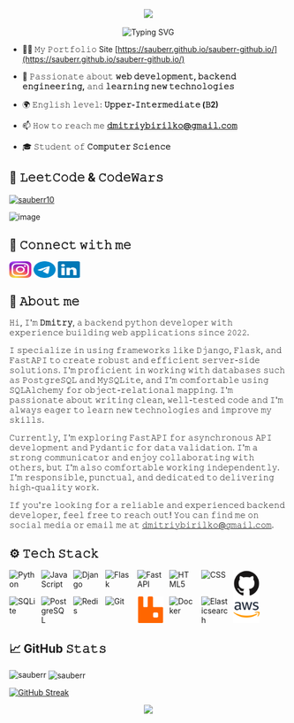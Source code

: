 <div align="center">
  <img src="https://capsule-render.vercel.app/api?type=waving&color=00BFFF&height=200&section=header&text=Hi%20👋%2C%20I'm%20Dima!&fontSize=38&fontColor=ffffff&animation=fadeIn" />
</div>

<p align="center">
  <img src="https://readme-typing-svg.herokuapp.com?font=Fira+Code&size=22&duration=3000&pause=1000&color=00BFFF&center=true&vCenter=true&multiline=true&width=600&height=100&lines=Passionate+Python+Backend+Developer;From+Ukraine;Loves+clean+code+%26+automation;" alt="Typing SVG" />
</p>

- 👨‍💻 𝙼𝚢 𝙿𝚘𝚛𝚝𝚏𝚘𝚕𝚒𝚘 Site [https://sauberr.github.io/sauberr-github.io/](https://sauberr.github.io/sauberr-github.io/)

- 🎯 𝙿𝚊𝚜𝚜𝚒𝚘𝚗𝚊𝚝𝚎 𝚊𝚋𝚘𝚞𝚝 **𝚠𝚎𝚋 𝚍𝚎𝚟𝚎𝚕𝚘𝚙𝚖𝚎𝚗𝚝, 𝚋𝚊𝚌𝚔𝚎𝚗𝚍 𝚎𝚗𝚐𝚒𝚗𝚎𝚎𝚛𝚒𝚗𝚐,** 𝚊𝚗𝚍 **𝚕𝚎𝚊𝚛𝚗𝚒𝚗𝚐 𝚗𝚎𝚠 𝚝𝚎𝚌𝚑𝚗𝚘𝚕𝚘𝚐𝚒𝚎𝚜**

- 🌍 𝙴𝚗𝚐𝚕𝚒𝚜𝚑 𝚕𝚎𝚟𝚎𝚕: **𝚄𝚙𝚙𝚎𝚛-𝙸𝚗𝚝𝚎𝚛𝚖𝚎𝚍𝚒𝚊𝚝𝚎 (𝙱2)**

- 📫 𝙷𝚘𝚠 𝚝𝚘 𝚛𝚎𝚊𝚌𝚑 𝚖𝚎 **𝚍𝚖𝚒𝚝𝚛𝚒𝚢𝚋𝚒𝚛𝚒𝚕𝚔𝚘@𝚐𝚖𝚊𝚒𝚕.𝚌𝚘𝚖**

- 🎓 𝚂𝚝𝚞𝚍𝚎𝚗𝚝 𝚘𝚏 **𝙲𝚘𝚖𝚙𝚞𝚝𝚎𝚛 𝚂𝚌𝚒𝚎𝚗𝚌𝚎**

<h2 align="left">🎯 𝙻𝚎𝚎𝚝𝙲𝚘𝚍𝚎 & 𝙲𝚘𝚍𝚎𝚆𝚊𝚛𝚜</h2>

<p align="left">
<a href="https://www.leetcode.com/sauberr10" target="blank"><img align="center" src="https://raw.githubusercontent.com/rahuldkjain/github-profile-readme-generator/master/src/images/icons/Social/leet-code.svg" alt="sauberr10" height="30" width="40" /></a>
</p>

![image](https://www.codewars.com/users/Sauberr/badges/large)

<h2 align="left">🤝 𝙲𝚘𝚗𝚗𝚎𝚌𝚝 𝚠𝚒𝚝𝚑 𝚖𝚎</h2>

<p align="left">
<a href="https://www.instagram.com/1_birilko_dmitriy_1/" target="blank"><img align="center" src="https://github.com/wle8300/instagram-logo/blob/master/logo.svg" alt="sauberr10" height="30" width="40" /></a>
<a href="https://t.me/DimaBirilko" target="blank"><img align="center" src="https://github.com/CLorant/readme-social-icons/blob/main/medium/filled/telegram.svg" alt="sauberr10" height="30" width="40" /></a>
<a href="https://www.linkedin.com/in/%D0%B4%D0%B8%D0%BC%D0%B0-%D0%B1%D0%B8%D1%80%D0%B8%D0%BB%D0%BA%D0%BE-660914286/" target="blank"><img align="center" src="https://github.com/CLorant/readme-social-icons/blob/main/medium/filled/linkedin.svg" alt="sauberr10" height="30" width="40" /></a>
</p>

<h2 align="left">💬 𝙰𝚋𝚘𝚞𝚝 𝚖𝚎</h2>

𝙷𝚒, 𝙸'𝚖 **𝙳𝚖𝚒𝚝𝚛𝚢**, 𝚊 𝚋𝚊𝚌𝚔𝚎𝚗𝚍 𝚙𝚢𝚝𝚑𝚘𝚗 𝚍𝚎𝚟𝚎𝚕𝚘𝚙𝚎𝚛 𝚠𝚒𝚝𝚑 𝚎𝚡𝚙𝚎𝚛𝚒𝚎𝚗𝚌𝚎 𝚋𝚞𝚒𝚕𝚍𝚒𝚗𝚐 𝚠𝚎𝚋 𝚊𝚙𝚙𝚕𝚒𝚌𝚊𝚝𝚒𝚘𝚗𝚜 𝚜𝚒𝚗𝚌𝚎 𝟸𝟶𝟸𝟸. 

𝙸 𝚜𝚙𝚎𝚌𝚒𝚊𝚕𝚒𝚣𝚎 𝚒𝚗 𝚞𝚜𝚒𝚗𝚐 𝚏𝚛𝚊𝚖𝚎𝚠𝚘𝚛𝚔𝚜 𝚕𝚒𝚔𝚎 𝙳𝚓𝚊𝚗𝚐𝚘, 𝙵𝚕𝚊𝚜𝚔, 𝚊𝚗𝚍 𝙵𝚊𝚜𝚝𝙰𝙿𝙸 𝚝𝚘 𝚌𝚛𝚎𝚊𝚝𝚎 𝚛𝚘𝚋𝚞𝚜𝚝 𝚊𝚗𝚍 𝚎𝚏𝚏𝚒𝚌𝚒𝚎𝚗𝚝 𝚜𝚎𝚛𝚟𝚎𝚛-𝚜𝚒𝚍𝚎 𝚜𝚘𝚕𝚞𝚝𝚒𝚘𝚗𝚜. 𝙸'𝚖 𝚙𝚛𝚘𝚏𝚒𝚌𝚒𝚎𝚗𝚝 𝚒𝚗 𝚠𝚘𝚛𝚔𝚒𝚗𝚐 𝚠𝚒𝚝𝚑 𝚍𝚊𝚝𝚊𝚋𝚊𝚜𝚎𝚜 𝚜𝚞𝚌𝚑 𝚊𝚜 𝙿𝚘𝚜𝚝𝚐𝚛𝚎𝚂𝚀𝙻 𝚊𝚗𝚍 𝙼𝚢𝚂𝚀𝙻𝚒𝚝𝚎, 𝚊𝚗𝚍 𝙸'𝚖 𝚌𝚘𝚖𝚏𝚘𝚛𝚝𝚊𝚋𝚕𝚎 𝚞𝚜𝚒𝚗𝚐 𝚂𝚀𝙻𝙰𝚕𝚌𝚑𝚎𝚖𝚢 𝚏𝚘𝚛 𝚘𝚋𝚓𝚎𝚌𝚝-𝚛𝚎𝚕𝚊𝚝𝚒𝚘𝚗𝚊𝚕 𝚖𝚊𝚙𝚙𝚒𝚗𝚐. 𝙸'𝚖 𝚙𝚊𝚜𝚜𝚒𝚘𝚗𝚊𝚝𝚎 𝚊𝚋𝚘𝚞𝚝 𝚠𝚛𝚒𝚝𝚒𝚗𝚐 𝚌𝚕𝚎𝚊𝚗, 𝚠𝚎𝚕𝚕-𝚝𝚎𝚜𝚝𝚎𝚍 𝚌𝚘𝚍𝚎 𝚊𝚗𝚍 𝙸'𝚖 𝚊𝚕𝚠𝚊𝚢𝚜 𝚎𝚊𝚐𝚎𝚛 𝚝𝚘 𝚕𝚎𝚊𝚛𝚗 𝚗𝚎𝚠 𝚝𝚎𝚌𝚑𝚗𝚘𝚕𝚘𝚐𝚒𝚎𝚜 𝚊𝚗𝚍 𝚒𝚖𝚙𝚛𝚘𝚟𝚎 𝚖𝚢 𝚜𝚔𝚒𝚕𝚕𝚜.

𝙲𝚞𝚛𝚛𝚎𝚗𝚝𝚕𝚢, 𝙸'𝚖 𝚎𝚡𝚙𝚕𝚘𝚛𝚒𝚗𝚐 𝙵𝚊𝚜𝚝𝙰𝙿𝙸 𝚏𝚘𝚛 𝚊𝚜𝚢𝚗𝚌𝚑𝚛𝚘𝚗𝚘𝚞𝚜 𝙰𝙿𝙸 𝚍𝚎𝚟𝚎𝚕𝚘𝚙𝚖𝚎𝚗𝚝 𝚊𝚗𝚍 𝙿𝚢𝚍𝚊𝚗𝚝𝚒𝚌 𝚏𝚘𝚛 𝚍𝚊𝚝𝚊 𝚟𝚊𝚕𝚒𝚍𝚊𝚝𝚒𝚘𝚗. 𝙸'𝚖 𝚊 𝚜𝚝𝚛𝚘𝚗𝚐 𝚌𝚘𝚖𝚖𝚞𝚗𝚒𝚌𝚊𝚝𝚘𝚛 𝚊𝚗𝚍 𝚎𝚗𝚓𝚘𝚢 𝚌𝚘𝚕𝚕𝚊𝚋𝚘𝚛𝚊𝚝𝚒𝚗𝚐 𝚠𝚒𝚝𝚑 𝚘𝚝𝚑𝚎𝚛𝚜, 𝚋𝚞𝚝 𝙸'𝚖 𝚊𝚕𝚜𝚘 𝚌𝚘𝚖𝚏𝚘𝚛𝚝𝚊𝚋𝚕𝚎 𝚠𝚘𝚛𝚔𝚒𝚗𝚐 𝚒𝚗𝚍𝚎𝚙𝚎𝚗𝚍𝚎𝚗𝚝𝚕𝚢. 𝙸'𝚖 𝚛𝚎𝚜𝚙𝚘𝚗𝚜𝚒𝚋𝚕𝚎, 𝚙𝚞𝚗𝚌𝚝𝚞𝚊𝚕, 𝚊𝚗𝚍 𝚍𝚎𝚍𝚒𝚌𝚊𝚝𝚎𝚍 𝚝𝚘 𝚍𝚎𝚕𝚒𝚟𝚎𝚛𝚒𝚗𝚐 𝚑𝚒𝚐𝚑-𝚚𝚞𝚊𝚕𝚒𝚝𝚢 𝚠𝚘𝚛𝚔.

𝙸𝚏 𝚢𝚘𝚞'𝚛𝚎 𝚕𝚘𝚘𝚔𝚒𝚗𝚐 𝚏𝚘𝚛 𝚊 𝚛𝚎𝚕𝚒𝚊𝚋𝚕𝚎 𝚊𝚗𝚍 𝚎𝚡𝚙𝚎𝚛𝚒𝚎𝚗𝚌𝚎𝚍 𝚋𝚊𝚌𝚔𝚎𝚗𝚍 𝚍𝚎𝚟𝚎𝚕𝚘𝚙𝚎𝚛, 𝚏𝚎𝚎𝚕 𝚏𝚛𝚎𝚎 𝚝𝚘 𝚛𝚎𝚊𝚌𝚑 𝚘𝚞𝚝! 𝚈𝚘𝚞 𝚌𝚊𝚗 𝚏𝚒𝚗𝚍 𝚖𝚎 𝚘𝚗 𝚜𝚘𝚌𝚒𝚊𝚕 𝚖𝚎𝚍𝚒𝚊 𝚘𝚛 𝚎𝚖𝚊𝚒𝚕 𝚖𝚎 𝚊𝚝 𝚍𝚖𝚒𝚝𝚛𝚒𝚢𝚋𝚒𝚛𝚒𝚕𝚔𝚘@𝚐𝚖𝚊𝚒𝚕.𝚌𝚘𝚖.


<h2 align="left">⚙️  𝚃𝚎𝚌𝚑 𝚂𝚝𝚊𝚌𝚔</h2>

<a href="https://www.python.org/" target="_blank" rel="noreferrer"> <img align="left" alt="Python" width="48px" style="padding-right:10px;" src="https://cdn.jsdelivr.net/gh/devicons/devicon/icons/python/python-original.svg" /> </a>
<a href="https://developer.mozilla.org/en-US/docs/Web/JavaScript" target="_blank" rel="noreferrer"> <img align="left" alt="JavaScript" width="48px" style="padding-right:10px;" src="https://cdn.jsdelivr.net/gh/devicons/devicon/icons/javascript/javascript-original.svg" /> </a>
<a href="https://www.djangoproject.com/" target="_blank" rel="noreferrer"> <img align="left" alt="Django" width="48px" style="padding-right:10px;" src="https://cdn.jsdelivr.net/gh/devicons/devicon/icons/django/django-plain.svg" /> </a>
<a href="https://flask.palletsprojects.com/en/stable/" target="_blank" rel="noreferrer"> <img align="left" alt="Flask" width="48px" style="padding-right:10px;" src="https://cdn.jsdelivr.net/gh/devicons/devicon/icons/flask/flask-original.svg" /> </a>
<a href="https://fastapi.tiangolo.com/" target="_blank" rel="noreferrer"> <img align="left" alt="FastAPI" width="48px" style="padding-right:10px;" src="https://cdn.jsdelivr.net/gh/devicons/devicon/icons/fastapi/fastapi-plain.svg" /> </a>
<a href="https://www.w3.org/html/" target="_blank" rel="noreferrer"> <img align="left" alt="HTML5" width="48px" style="padding-right:10px;" src="https://cdn.jsdelivr.net/gh/devicons/devicon/icons/html5/html5-plain.svg" /> </a>
<a href="https://www.w3schools.com/css/" target="_blank" rel="noreferrer"> <img align="left" alt="CSS" width="48px" style="padding-right:10px;" src="https://cdn.jsdelivr.net/gh/devicons/devicon/icons/css3/css3-plain.svg" /> </a>
<a href="https://github.com/" target="_blank" rel="noreferrer"> <img align="left" alt="GitHub" width="48px" style="padding-right:10px;" src="https://github.com/devicons/devicon/blob/v2.16.0/icons/github/github-original.svg" /> </a>
<a href="https://www.sqlite.org/" target="_blank" rel="noreferrer"> <img align="left" alt="SQLite" width="48px" style="padding-right:10px;" src="https://cdn.jsdelivr.net/gh/devicons/devicon/icons/sqlite/sqlite-plain.svg" /> </a>
<a href="https://www.postgresql.org/" target="_blank" rel="noreferrer"> <img align="left" alt="PostgreSQL" width="48px" style="padding-right:10px;" src="https://cdn.jsdelivr.net/gh/devicons/devicon/icons/postgresql/postgresql-plain.svg" /> </a>
<a href="https://redis.io/downloads/" target="_blank" rel="noreferrer"> <img align="left" alt="Redis" width="48px" style="padding-right:10px;" src="https://cdn.jsdelivr.net/gh/devicons/devicon/icons/redis/redis-plain.svg" /> </a>
<a href="https://git-scm.com/" target="_blank" rel="noreferrer"> <img align="left" alt="Git" width="48px" style="padding-right:10px;" src="https://cdn.jsdelivr.net/gh/devicons/devicon/icons/git/git-plain.svg" /> </a>
<a href="https://www.rabbitmq.com/" target="_blank" rel="noreferrer"> <img align="left" alt="RabbitMQ" width="48px" style="padding-right:10px;" src="https://github.com/devicons/devicon/blob/v2.16.0/icons/rabbitmq/rabbitmq-original.svg" /> </a>
<a href="https://www.docker.com/" target="_blank" rel="noreferrer"> <img align="left" alt="Docker" width="48px" style="padding-right:10px;" src="https://cdn.jsdelivr.net/gh/devicons/devicon/icons/docker/docker-plain.svg" /> </a>
<a href="https://www.elastic.co/elasticsearch" target="_blank" rel="noreferrer"> <img align="left" alt="Elasticsearch" width="48px" style="padding-right:10px;" src="https://cdn.jsdelivr.net/gh/devicons/devicon/icons/elasticsearch/elasticsearch-plain.svg" /> </a>
<a href="https://aws.amazon.com" target="_blank" rel="noreferrer"> <img src="https://raw.githubusercontent.com/devicons/devicon/master/icons/amazonwebservices/amazonwebservices-original-wordmark.svg" alt="aws" width="48" height="48" style="padding-right:10px;" /> </a>

<h2 align="left">📈 GitHub 𝚂𝚝𝚊𝚝𝚜</h2>

<p><img align="left" src="https://github-readme-stats.vercel.app/api/top-langs?username=sauberr&show_icons=true&locale=en&layout=compact" alt="sauberr" /></p>

<p>&nbsp;<img align="center" src="https://github-readme-stats.vercel.app/api?username=sauberr&show_icons=true&locale=en" alt="sauberr" /></p>

[![GitHub Streak](https://github-readme-streak-stats.herokuapp.com?user=sauberr)](https://git.io/streak-stats)

<div align="center">
  <img src="https://capsule-render.vercel.app/api?type=waving&color=00BFFF&height=200&section=footer&animation=fadeIn" />
</div>
